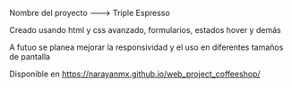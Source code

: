 Nombre del proyecto ---> Triple Espresso

Creado usando html y css avanzado, formularios, estados hover y demás

A futuo se planea mejorar la responsividad y el uso en diferentes tamaños de pantalla

Disponible en https://narayanmx.github.io/web_project_coffeeshop/
